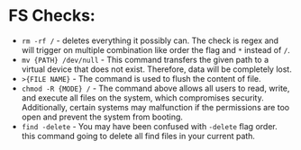 # FS Checks:

* `rm -rf /` - deletes everything it possibly can. The check is regex and will trigger on multiple combination like order the flag and `*` instead of `/`. 
* `mv {PATH} /dev/null` - This command transfers the given path to a virtual device that does not exist. Therefore, data will be completely lost.
* `>{FILE NAME}` - The command is used to flush the content of file.
* `chmod -R {MODE} /` - The command above allows all users to read, write, and execute all files on the system, which compromises security. Additionally, certain systems may malfunction if the permissions are too open and prevent the system from booting.
* `find -delete` - You may have been confused with `-delete` flag order. this command going to delete all find files in your current path.

